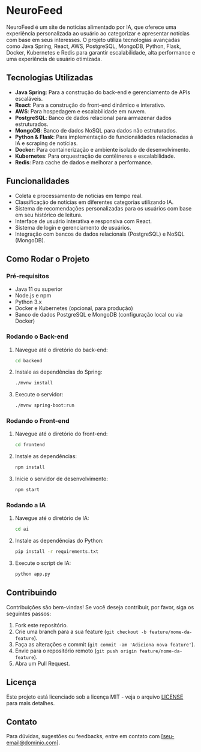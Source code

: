 # NeuroFeed

NeuroFeed é um site de notícias alimentado por IA, que oferece uma experiência personalizada ao usuário ao categorizar e apresentar notícias com base em seus interesses. O projeto utiliza tecnologias avançadas como Java Spring, React, AWS, PostgreSQL, MongoDB, Python, Flask, Docker, Kubernetes e Redis para garantir escalabilidade, alta performance e uma experiência de usuário otimizada.

## Tecnologias Utilizadas

- **Java Spring**: Para a construção do back-end e gerenciamento de APIs escaláveis.
- **React**: Para a construção do front-end dinâmico e interativo.
- **AWS**: Para hospedagem e escalabilidade em nuvem.
- **PostgreSQL**: Banco de dados relacional para armazenar dados estruturados.
- **MongoDB**: Banco de dados NoSQL para dados não estruturados.
- **Python & Flask**: Para implementação de funcionalidades relacionadas à IA e scraping de notícias.
- **Docker**: Para containerização e ambiente isolado de desenvolvimento.
- **Kubernetes**: Para orquestração de contêineres e escalabilidade.
- **Redis**: Para cache de dados e melhorar a performance.

## Funcionalidades

- Coleta e processamento de notícias em tempo real.
- Classificação de notícias em diferentes categorias utilizando IA.
- Sistema de recomendações personalizadas para os usuários com base em seu histórico de leitura.
- Interface de usuário interativa e responsiva com React.
- Sistema de login e gerenciamento de usuários.
- Integração com bancos de dados relacionais (PostgreSQL) e NoSQL (MongoDB).

## Como Rodar o Projeto

### Pré-requisitos

- Java 11 ou superior
- Node.js e npm
- Python 3.x
- Docker e Kubernetes (opcional, para produção)
- Banco de dados PostgreSQL e MongoDB (configuração local ou via Docker)

### Rodando o Back-end

1. Navegue até o diretório do back-end:
    ```bash
    cd backend
    ```

2. Instale as dependências do Spring:
    ```bash
    ./mvnw install
    ```

3. Execute o servidor:
    ```bash
    ./mvnw spring-boot:run
    ```

### Rodando o Front-end

1. Navegue até o diretório do front-end:
    ```bash
    cd frontend
    ```

2. Instale as dependências:
    ```bash
    npm install
    ```

3. Inicie o servidor de desenvolvimento:
    ```bash
    npm start
    ```

### Rodando a IA

1. Navegue até o diretório de IA:
    ```bash
    cd ai
    ```

2. Instale as dependências do Python:
    ```bash
    pip install -r requirements.txt
    ```

3. Execute o script de IA:
    ```bash
    python app.py
    ```

## Contribuindo

Contribuições são bem-vindas! Se você deseja contribuir, por favor, siga os seguintes passos:

1. Fork este repositório.
2. Crie uma branch para a sua feature (`git checkout -b feature/nome-da-feature`).
3. Faça as alterações e commit (`git commit -am 'Adiciona nova feature'`).
4. Envie para o repositório remoto (`git push origin feature/nome-da-feature`).
5. Abra um Pull Request.

## Licença

Este projeto está licenciado sob a licença MIT - veja o arquivo [LICENSE](LICENSE) para mais detalhes.

## Contato

Para dúvidas, sugestões ou feedbacks, entre em contato com [seu-email@dominio.com].
